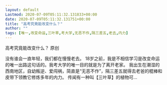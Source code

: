 ```yaml
---
layout: default
Lastmod: 2020-07-09T05:11:32.131833+00:00
date: 2020-07-09T05:11:32.131751+00:00
title: "高考究竟能改变什么？"
author: ""
tags: [唯一,改变命运,三叶草,考大学,无恶不作,隔三差五,老去,内力]
---
```


高考究竟能改变什么？ 原创

没有谁会一直年轻，我们都在慢慢老去。 18岁之前，我是不相信学习是改变命运的唯一出路这句话的。我考大学的唯一目的就是为了离开老家。 我出生在潮湿的西南地区，自幼叛逆、爱闯祸，简直是“无恶不作”，隔三差五就得去老爸的棍棒和皮带下领教它修炼多年的内力。 传闻有一种叫【三叶草】的植物可...

